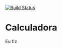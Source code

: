 [![Build Status](https://travis-ci.org/Filipegsn/Calculadora.svg?branch=master)](https://travis-ci.org/Filipegsn/Calculadora)
# Calculadora
Eu fiz
